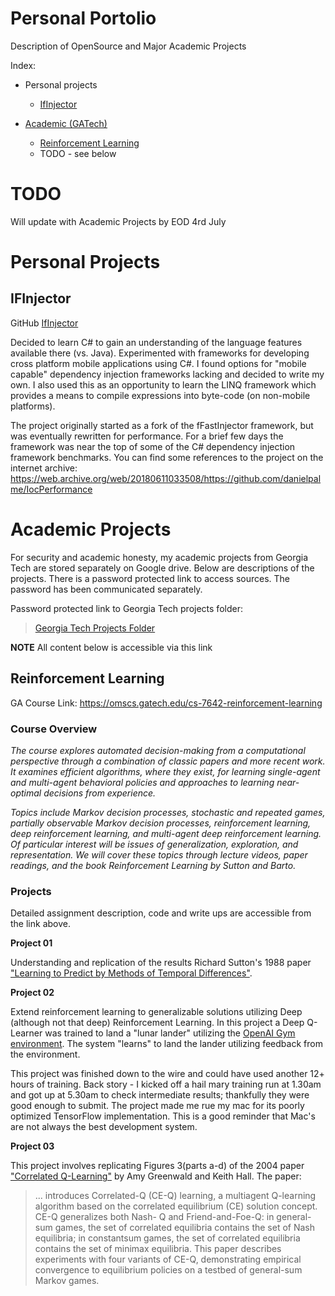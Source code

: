 # Personal Portolio
Description of OpenSource and Major Academic Projects

Index:
* Personal projects
  * [IfInjector](#ifinjector)

* [Academic (GATech)](#academic-projects)
  * [Reinforcement Learning](#reinforcement-learning)
  * TODO - see below


# TODO

Will update with Academic Projects by EOD 4rd July


# Personal Projects

## IFInjector

GitHub [IfInjector](https://github.com/iamahern/IfInjector)

Decided to learn C# to gain an understanding of the language features available there (vs. Java). Experimented with frameworks for developing cross platform mobile applications using C#. I found options for "mobile capable" dependency injection frameworks lacking and decided to write my own. I also used this as an opportunity to learn the LINQ framework which provides a means to compile expressions into byte-code (on non-mobile platforms).

The project originally started as a fork of the fFastInjector framework, but was eventually rewritten for performance. For a brief few days the framework was near the top of some of the C# dependency injection framework benchmarks. You can find some references to the project on the internet archive:
https://web.archive.org/web/20180611033508/https://github.com/danielpalme/IocPerformance


# Academic Projects

For security and academic honesty, my academic projects from Georgia Tech are stored separately on Google drive. Below are descriptions of the projects. There is a password protected link to access sources. The password has been communicated separately.

Password protected link to Georgia Tech projects folder:
> [Georgia Tech Projects Folder](https://jstrieb.github.io/link-lock/#eyJ2IjoiMC4wLjEiLCJlIjoiZVZ2TFc0MjVDTkZjbFZTa1hUTzRYY1pqRWducDczWTFpdTJaYlF5ak1KSlk2UmZ4WExHak9kUjBFLzhCL2xrNnE2MkpIT3NBU3J1c09Tbk0xRm1VeFNiODUvWmdlN0Vkam1IUHpMTWZpYUg3Y2pjNEZ5MUZCQWJiYk9HUkRtL0JIME1tSEE9PSIsInMiOiJnaFoya1lBY3Z0Q3Y1V1l1M3ZRKzZnPT0iLCJpIjoicEVxY1kwSkJmWU95dWhWYSJ9)

**NOTE** All content below is accessible via this link


## Reinforcement Learning

GA Course Link: https://omscs.gatech.edu/cs-7642-reinforcement-learning


### Course Overview

_The course explores automated decision-making from a computational perspective through a combination of classic papers and more recent work. It examines efficient algorithms, where they exist, for learning single-agent and multi-agent behavioral policies and approaches to learning near-optimal decisions from experience._

_Topics include Markov decision processes, stochastic and repeated games, partially observable Markov decision processes, reinforcement learning, deep reinforcement learning, and multi-agent deep reinforcement learning. Of particular interest will be issues of generalization, exploration, and representation. We will cover these topics through lecture videos, paper readings, and the book Reinforcement Learning by Sutton and Barto._


### Projects

Detailed assignment description, code and write ups are accessible from the link above.


**Project 01**

Understanding and replication of the results Richard Sutton's 1988 paper ["Learning to Predict by Methods of Temporal Differences"](http://incompleteideas.net/papers/sutton-88-with-erratum.pdf).


**Project 02**

Extend reinforcement learning to generalizable solutions utilizing Deep (although not that deep) Reinforcement Learning. In this project a Deep Q-Learner was trained to land a "lunar lander" utilizing the [OpenAI Gym environment](https://www.gymlibrary.ml/). The system "learns" to land the lander utilizing feedback from the environment.

This project was finished down to the wire and could have used another 12+ hours of training. Back story - I kicked off a hail mary training run at 1.30am and got up at 5.30am to check intermediate results; thankfully they were good enough to submit. The project made me rue my mac for its poorly optimized TensorFlow implementation. This is a good reminder that Mac's are not always the best development system.


**Project 03**

This project involves replicating Figures 3(parts a-d) of the 2004 paper ["Correlated Q-Learning"](https://www.aaai.org/Papers/ICML/2003/ICML03-034.pdf) by Amy Greenwald and Keith Hall. The paper:

> ... introduces Correlated-Q (CE-Q) learning, a multiagent Q-learning algorithm based on the correlated equilibrium (CE) solution concept. CE-Q generalizes both Nash- Q and Friend-and-Foe-Q: in general-sum games, the set of correlated equilibria contains the set of Nash equilibria; in constantsum games, the set of correlated equilibria contains the set of minimax equilibria. This paper describes experiments with four variants of CE-Q, demonstrating empirical convergence to equilibrium policies on a testbed of general-sum Markov games.
